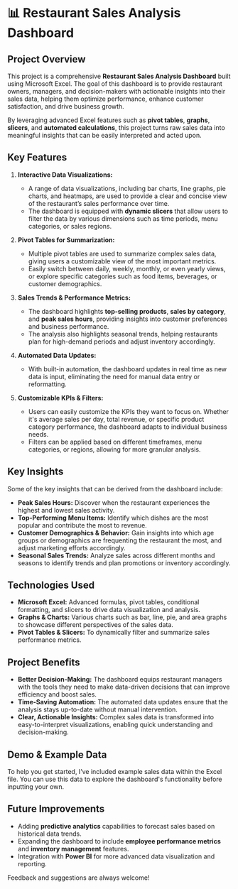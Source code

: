 # 📊 **Restaurant Sales Analysis Dashboard** 

## **Project Overview**

This project is a comprehensive **Restaurant Sales Analysis Dashboard** built using Microsoft Excel. The goal of this dashboard is to provide restaurant owners, managers, and decision-makers with actionable insights into their sales data, helping them optimize performance, enhance customer satisfaction, and drive business growth.

By leveraging advanced Excel features such as **pivot tables**, **graphs**, **slicers**, and **automated calculations**, this project turns raw sales data into meaningful insights that can be easily interpreted and acted upon.

## **Key Features**

1. **Interactive Data Visualizations:**
   - A range of data visualizations, including bar charts, line graphs, pie charts, and heatmaps, are used to provide a clear and concise view of the restaurant’s sales performance over time.
   - The dashboard is equipped with **dynamic slicers** that allow users to filter the data by various dimensions such as time periods, menu categories, or sales regions.

2. **Pivot Tables for Summarization:**
   - Multiple pivot tables are used to summarize complex sales data, giving users a customizable view of the most important metrics.
   - Easily switch between daily, weekly, monthly, or even yearly views, or explore specific categories such as food items, beverages, or customer demographics.

3. **Sales Trends & Performance Metrics:**
   - The dashboard highlights **top-selling products**, **sales by category**, and **peak sales hours**, providing insights into customer preferences and business performance.
   - The analysis also highlights seasonal trends, helping restaurants plan for high-demand periods and adjust inventory accordingly.

4. **Automated Data Updates:**
   - With built-in automation, the dashboard updates in real time as new data is input, eliminating the need for manual data entry or reformatting.

5. **Customizable KPIs & Filters:**
   - Users can easily customize the KPIs they want to focus on. Whether it's average sales per day, total revenue, or specific product category performance, the dashboard adapts to individual business needs.
   - Filters can be applied based on different timeframes, menu categories, or regions, allowing for more granular analysis.

## **Key Insights**

Some of the key insights that can be derived from the dashboard include:
- **Peak Sales Hours:** Discover when the restaurant experiences the highest and lowest sales activity.
- **Top-Performing Menu Items:** Identify which dishes are the most popular and contribute the most to revenue.
- **Customer Demographics & Behavior:** Gain insights into which age groups or demographics are frequenting the restaurant the most, and adjust marketing efforts accordingly.
- **Seasonal Sales Trends:** Analyze sales across different months and seasons to identify trends and plan promotions or inventory accordingly.

## **Technologies Used**

- **Microsoft Excel:** Advanced formulas, pivot tables, conditional formatting, and slicers to drive data visualization and analysis.
- **Graphs & Charts:** Various charts such as bar, line, pie, and area graphs to showcase different perspectives of the sales data.
- **Pivot Tables & Slicers:** To dynamically filter and summarize sales performance metrics.

## **Project Benefits**

- **Better Decision-Making:** The dashboard equips restaurant managers with the tools they need to make data-driven decisions that can improve efficiency and boost sales.
- **Time-Saving Automation:** The automated data updates ensure that the analysis stays up-to-date without manual intervention.
- **Clear, Actionable Insights:** Complex sales data is transformed into easy-to-interpret visualizations, enabling quick understanding and decision-making.

## **Demo & Example Data**

To help you get started, I’ve included example sales data within the Excel file. You can use this data to explore the dashboard's functionality before inputting your own.

## **Future Improvements**

- Adding **predictive analytics** capabilities to forecast sales based on historical data trends.
- Expanding the dashboard to include **employee performance metrics** and **inventory management** features.
- Integration with **Power BI** for more advanced data visualization and reporting.

 
 Feedback and suggestions are always welcome!
